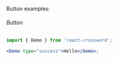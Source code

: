 Button examples:

###### Button

```jsx
import { Demo } from 'react-crossword';

<Demo type="success">Hello</Demo>;
```
